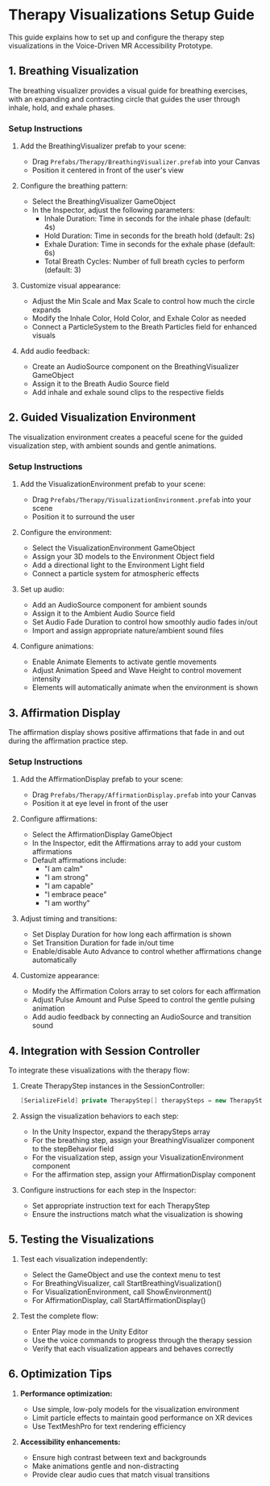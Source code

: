 # Therapy Visualizations Setup Guide

This guide explains how to set up and configure the therapy step visualizations in the Voice-Driven MR Accessibility Prototype.

## 1. Breathing Visualization

The breathing visualizer provides a visual guide for breathing exercises, with an expanding and contracting circle that guides the user through inhale, hold, and exhale phases.

### Setup Instructions

1. Add the BreathingVisualizer prefab to your scene:
   - Drag `Prefabs/Therapy/BreathingVisualizer.prefab` into your Canvas
   - Position it centered in front of the user's view

2. Configure the breathing pattern:
   - Select the BreathingVisualizer GameObject
   - In the Inspector, adjust the following parameters:
     * Inhale Duration: Time in seconds for the inhale phase (default: 4s)
     * Hold Duration: Time in seconds for the breath hold (default: 2s)
     * Exhale Duration: Time in seconds for the exhale phase (default: 6s)
     * Total Breath Cycles: Number of full breath cycles to perform (default: 3)

3. Customize visual appearance:
   - Adjust the Min Scale and Max Scale to control how much the circle expands
   - Modify the Inhale Color, Hold Color, and Exhale Color as needed
   - Connect a ParticleSystem to the Breath Particles field for enhanced visuals

4. Add audio feedback:
   - Create an AudioSource component on the BreathingVisualizer GameObject
   - Assign it to the Breath Audio Source field
   - Add inhale and exhale sound clips to the respective fields

## 2. Guided Visualization Environment

The visualization environment creates a peaceful scene for the guided visualization step, with ambient sounds and gentle animations.

### Setup Instructions

1. Add the VisualizationEnvironment prefab to your scene:
   - Drag `Prefabs/Therapy/VisualizationEnvironment.prefab` into your scene
   - Position it to surround the user

2. Configure the environment:
   - Select the VisualizationEnvironment GameObject
   - Assign your 3D models to the Environment Object field
   - Add a directional light to the Environment Light field
   - Connect a particle system for atmospheric effects

3. Set up audio:
   - Add an AudioSource component for ambient sounds
   - Assign it to the Ambient Audio Source field
   - Set Audio Fade Duration to control how smoothly audio fades in/out
   - Import and assign appropriate nature/ambient sound files

4. Configure animations:
   - Enable Animate Elements to activate gentle movements
   - Adjust Animation Speed and Wave Height to control movement intensity
   - Elements will automatically animate when the environment is shown

## 3. Affirmation Display

The affirmation display shows positive affirmations that fade in and out during the affirmation practice step.

### Setup Instructions

1. Add the AffirmationDisplay prefab to your scene:
   - Drag `Prefabs/Therapy/AffirmationDisplay.prefab` into your Canvas
   - Position it at eye level in front of the user

2. Configure affirmations:
   - Select the AffirmationDisplay GameObject
   - In the Inspector, edit the Affirmations array to add your custom affirmations
   - Default affirmations include:
     * "I am calm"
     * "I am strong"
     * "I am capable"
     * "I embrace peace"
     * "I am worthy"

3. Adjust timing and transitions:
   - Set Display Duration for how long each affirmation is shown
   - Set Transition Duration for fade in/out time
   - Enable/disable Auto Advance to control whether affirmations change automatically

4. Customize appearance:
   - Modify the Affirmation Colors array to set colors for each affirmation
   - Adjust Pulse Amount and Pulse Speed to control the gentle pulsing animation
   - Add audio feedback by connecting an AudioSource and transition sound

## 4. Integration with Session Controller

To integrate these visualizations with the therapy flow:

1. Create TherapyStep instances in the SessionController:
   ```csharp
   [SerializeField] private TherapyStep[] therapySteps = new TherapyStep[5];
   ```

2. Assign the visualization behaviors to each step:
   - In the Unity Inspector, expand the therapySteps array
   - For the breathing step, assign your BreathingVisualizer component to the stepBehavior field
   - For the visualization step, assign your VisualizationEnvironment component
   - For the affirmation step, assign your AffirmationDisplay component

3. Configure instructions for each step in the Inspector:
   - Set appropriate instruction text for each TherapyStep
   - Ensure the instructions match what the visualization is showing

## 5. Testing the Visualizations

1. Test each visualization independently:
   - Select the GameObject and use the context menu to test
   - For BreathingVisualizer, call StartBreathingVisualization()
   - For VisualizationEnvironment, call ShowEnvironment()
   - For AffirmationDisplay, call StartAffirmationDisplay()

2. Test the complete flow:
   - Enter Play mode in the Unity Editor
   - Use the voice commands to progress through the therapy session
   - Verify that each visualization appears and behaves correctly

## 6. Optimization Tips

1. **Performance optimization:**
   - Use simple, low-poly models for the visualization environment
   - Limit particle effects to maintain good performance on XR devices
   - Use TextMeshPro for text rendering efficiency

2. **Accessibility enhancements:**
   - Ensure high contrast between text and backgrounds
   - Make animations gentle and non-distracting
   - Provide clear audio cues that match visual transitions